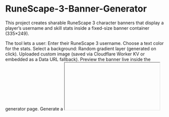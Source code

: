 # RuneScape-3-Banner-Generator
This project creates sharable RuneScape 3 character banners that display a player’s username and skill stats inside a fixed-size banner container (335×249).

The tool lets a user:
Enter their RuneScape 3 username.
Choose a text color for the stats.
Select a background:
Random gradient layer (generated on click).
Uploaded custom image (saved via Cloudflare Worker KV or embedded as a Data URL fallback).
Preview the banner live inside the generator page.
Generate a <iframe> embed code that can be copied and pasted into any website.
Key Features
Dynamic RuneScape stats: Player stats are fetched from the official RuneScape HiScores API via a proxy/Cloudflare Worker to avoid CORS issues.
Live Preview: The banner updates instantly when the user changes colors or background.
Embed Ready: Generates an <iframe> code with correct dimensions (335×249), rounded corners, no scrollbars, and the user’s selected text color + background passed through query parameters.
Responsive Text Scaling: Username and skill list text scales dynamically to fit inside the container without overflow.
Background Persistence: Gradient layers are passed via query string, while uploaded images are saved via Worker KV or encoded inline to ensure the banner displays correctly even when embedded on external sites.

File Overview:
index.html → The generator UI where the user inputs their RS3 username, picks colors/backgrounds, and generates embed code.
script.js → Main logic for generator UI: handles user input, background selection, live preview updates, and generating the iframe embed code.
banner.js → Renders the username + skills list inside the banner container; handles scaling and layout.
style.css → Styles for both the generator and the banner, ensuring fixed sizing, clean layout, and rounded corners.
your-template.html → The page loaded inside the <iframe>; it reads query parameters (username, color, background) and calls banner.js to render the final banner.

***Keep in mind, this is a unfinished project; While the core elements work, some issues are still present. It's a rough draft***

**Toggle between rs3 or osrs hiscore index**
[RS3 URL Hiscores]
[https://secure.runescape.com/m=hiscore/index_lite.ws?player=<USERNAME>]
[OSRS URL Hiscores]
[https://secure.runescape.com/m=hiscore_oldschool/index_lite.ws?player=<USERNAME>]


--This script was written enitrely using the Artifical Intelligence Model: Chatgpt-5 by OpenAI.--
